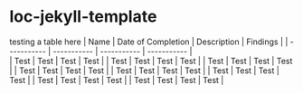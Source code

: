 # loc-jekyll-template

testing a table here 
| Name      | Date of Completion | Description | Findings | 
| ----------- | ----------- |  ----------- |  ----------- |  
| Test      | Test  | Test | Test | 
| Test   | Test | Test | Test | 
| Test      | Test | Test | Test | 
| Test   | Test | Test | Test | 
| Test      | Test | Test | Test | 
| Test   | Test  | Test | Test | 
| Test      | Test  | Test | Test | 
| Test   | Test  | Test | Test | 
